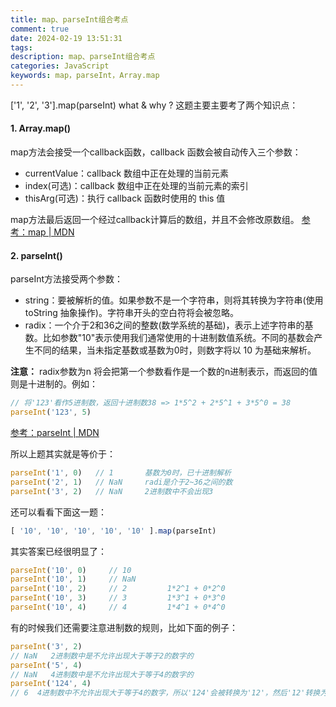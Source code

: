 ```yaml
---
title: map、parseInt组合考点
comment: true
date: 2024-02-19 13:51:31
tags:
description: map、parseInt组合考点
categories: JavaScript
keywords: map，parseInt，Array.map
---
```


['1', '2', '3'].map(parseInt) what & why ? 这题主要主要考了两个知识点：

#### 1. Array.map()
map方法会接受一个callback函数，callback 函数会被自动传入三个参数：
+ currentValue：callback 数组中正在处理的当前元素
+ index(可选)：callback 数组中正在处理的当前元素的索引
+ thisArg(可选)：执行 callback 函数时使用的 this 值

map方法最后返回一个经过callback计算后的数组，并且不会修改原数组。
[参考：map | MDN](https://developer.mozilla.org/zh-CN/docs/Web/JavaScript/Reference/Global_Objects/Array/map)

#### 2. parseInt()
parseInt方法接受两个参数：
+ string：要被解析的值。如果参数不是一个字符串，则将其转换为字符串(使用  toString 抽象操作)。字符串开头的空白符将会被忽略。
+ radix：一个介于2和36之间的整数(数学系统的基础)，表示上述字符串的基数。比如参数"10"表示使用我们通常使用的十进制数值系统。不同的基数会产生不同的结果，当未指定基数或基数为0时，则数字将以 10 为基础来解析。

**注意：** radix参数为n 将会把第一个参数看作是一个数的n进制表示，而返回的值则是十进制的。例如：
```js
// 将'123'看作5进制数，返回十进制数38 => 1*5^2 + 2*5^1 + 3*5^0 = 38
parseInt('123', 5)
```
[参考：parseInt | MDN](https://developer.mozilla.org/zh-CN/docs/Web/JavaScript/Reference/Global_Objects/parseInt)

所以上题其实就是等价于：
```js
parseInt('1', 0)   // 1       基数为0时，已十进制解析
parseInt('2', 1)   // NaN     radi是介于2~36之间的数
parseInt('3', 2)   // NaN     2进制数中不会出现3
```

还可以看看下面这一题：
```js
[ '10', '10', '10', '10', '10' ].map(parseInt)
```

其实答案已经很明显了：
```js
parseInt('10', 0)     // 10
parseInt('10', 1)     // NaN
parseInt('10', 2)     // 2         1*2^1 + 0*2^0
parseInt('10', 3)     // 3         1*3^1 + 0*3^0
parseInt('10', 4)     // 4         1*4^1 + 0*4^0
```

有的时候我们还需要注意进制数的规则，比如下面的例子：
```js
parseInt('3', 2)   
// NaN   2进制数中是不允许出现大于等于2的数字的
parseInt('5', 4)   
// NaN   4进制数中是不允许出现大于等于4的数字的
parseInt('124', 4) 
// 6  4进制数中不允许出现大于等于4的数字，所以'124'会被转换为'12'，然后'12'转换为四进制 1*4^1 + 2*4^0 = 6
```
